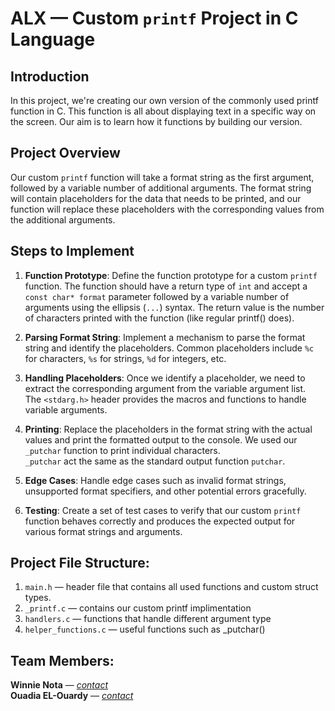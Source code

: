 # ALX — Custom `printf` Project in C Language

## Introduction

In this project, we're creating our own version of the commonly used printf function in C. This function is all about displaying text in a specific way on the screen. Our aim is to learn how it functions by building our version.

## Project Overview

Our custom `printf` function will take a format string as the first argument, followed by a variable number of additional arguments. The format string will contain placeholders for the data that needs to be printed, and our function will replace these placeholders with the corresponding values from the additional arguments.

## Steps to Implement

1. **Function Prototype**: Define the function prototype for a custom `printf` function. The function should have a return type of `int` and accept a `const char* format` parameter followed by a variable number of arguments using the ellipsis (`...`) syntax. The return value is the number of characters printed with the function (like regular printf() does).

2. **Parsing Format String**: Implement a mechanism to parse the format string and identify the placeholders. Common placeholders include `%c` for characters, `%s` for strings, `%d` for integers, etc.

3. **Handling Placeholders**: Once we identify a placeholder, we need to extract the corresponding argument from the variable argument list.  \
The `<stdarg.h>` header provides the macros and functions to handle variable arguments.

4. **Printing**: Replace the placeholders in the format string with the actual values and print the formatted output to the console. We used our `_putchar` function to print individual characters. \
`_putchar` act the same as the standard output function `putchar`.

5. **Edge Cases**: Handle edge cases such as invalid format strings, unsupported format specifiers, and other potential errors gracefully.

6. **Testing**: Create a set of test cases to verify that our custom `printf` function behaves correctly and produces the expected output for various format strings and arguments.

## Project File Structure:
1. `main.h` — header file that contains all used functions and custom struct types.
2. `_printf.c` — contains our custom printf implimentation
3. `handlers.c` — functions that handle different argument type
4. `helper_functions.c` — useful functions such as _putchar()

## Team Members:
**Winnie Nota** — [*contact*](mailto:winnienota1@gmail.com) \
**Ouadia EL-Ouardy** — [*contact*](mailto:ouadia@el-ouardy.com)
